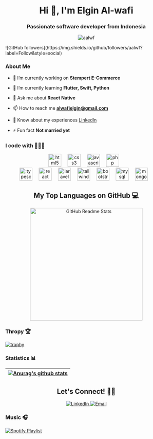 <h1 align="center">Hi 👋, I'm Elgin Al-wafi</h1>

<h3 align="center">Passionate software developer from Indonesia</h3>


<p align="center">
    <img src="https://komarev.com/ghpvc/?username=aalwf&label=Profile%20views&color=0e75b6&style=flat" alt="aalwf" />
</p>
![GitHub followers](https://img.shields.io/github/followers/aalwf?label=Follow&style=social)

### About Me

- 🔭 I’m currently working on **Stempert E-Commerce**

- 🌱 I’m currently learning **Flutter, Swift, Python**

- 💬 Ask me about **React Native**

- 📫 How to reach me **alwafielgin@gmail.com**

- 📄 Know about my experiences [LinkedIn]([s.id/aalwf](https://www.linkedin.com/in/elgin-al-wafi-602339334/))

- ⚡ Fun fact **Not married yet**

### I code with 🧑🏻‍💻

<div align="center">
  <img src="https://cdn.simpleicons.org/html5/E34F26" height="40" alt="html5 logo"  />
  <img width="12" />
  <img src="https://cdn.jsdelivr.net/gh/devicons/devicon/icons/css3/css3-original.svg" height="40" alt="css3 logo"  />
  <img width="12" />
  <img src="https://cdn.jsdelivr.net/gh/devicons/devicon/icons/javascript/javascript-original.svg" height="40" alt="javascript logo"  />
  <img width="12" />
  <img src="https://cdn.jsdelivr.net/gh/devicons/devicon/icons/php/php-original.svg" height="40" alt="php logo"  />
  <img width="12" />
</div>

<div align="center">
  <img src="https://cdn.jsdelivr.net/gh/devicons/devicon/icons/typescript/typescript-original.svg" height="40" alt="typescript logo"  />
  <img width="12" />
  <img src="https://cdn.jsdelivr.net/gh/devicons/devicon/icons/react/react-original.svg" height="40" alt="react logo"  />
  <img width="12" />
  <img src="https://cdn.jsdelivr.net/gh/devicons/devicon/icons/laravel/laravel-original.svg" height="40" alt="laravel logo"  />
  <img width="12" />
  <img src="https://cdn.jsdelivr.net/gh/devicons/devicon/icons/tailwindcss/tailwindcss-original.svg" height="40" alt="tailwindcss logo"  />
  <img width="12" />
  <img src="https://cdn.jsdelivr.net/gh/devicons/devicon/icons/bootstrap/bootstrap-original.svg" height="40" alt="bootstrap logo"  />
  <img width="12" />
  <img src="https://cdn.jsdelivr.net/gh/devicons/devicon/icons/mysql/mysql-original.svg" height="40" alt="mysql logo"  />
  <img width="12" />
  <img src="https://cdn.jsdelivr.net/gh/devicons/devicon/icons/mongodb/mongodb-original.svg" height="40" alt="mongodb logo"  />
  <img width="12" />
</div>

<div align="center">
    <h2>My Top Languages on GitHub 💻</h2>
    <a href="https://github.com/aalwf/github-readme-stats">
        <img
            src="https://github-readme-stats.vercel.app/api/top-langs?username=aalwf&theme=dark&border_radius=20&hide_title=true&layout=compact&langs_count=4"
            alt="GitHub Readme Stats"
            width="350"
        >
    </a>
</div>

### Thropy 🏆

[![trophy](https://github-profile-trophy.vercel.app/?username=aalwf&theme=onedark&row=1&column=5)](https://github.com/aalwf/github-profile-trophy)

### Statistics 📊

| <a href="https://github.com/aalwf/github-readme-stats"><img align="center" src="https://github-readme-stats.vercel.app/api?username=aalwf&show_icons=true&include_all_commits=true&theme=buefy&hide_border=true" alt="Anurag's github stats" /></a>
| ------------- |

<div align="center">
    <h2>Let's Connect! 🤙🏽</h2>
    <a href="https://linkedin.com/in/elgin-al-wafi-602339334">
        <img
            src="https://img.shields.io/badge/Elgin-0077B5?style=for-the-badge&logo=linkedin&logoColor=white"
                alt="LinkedIn"
        >
    </a>
    <a href="mailto:alwafielgin@gmail.com">
        <img
            src="https://img.shields.io/badge/alwafielgin-D14836?style=for-the-badge&logo=gmail&logoColor=white"
                alt="Email"
        >
    </a>
</div>

### Music 🎧

[![Spotify Playlist](https://img.shields.io/badge/Listen%20on%20Spotify-Playlist-1DB954?logo=spotify&logoColor=white)](https://open.spotify.com/playlist/3wGgvb0cnb22UtYWIGvrpS)
